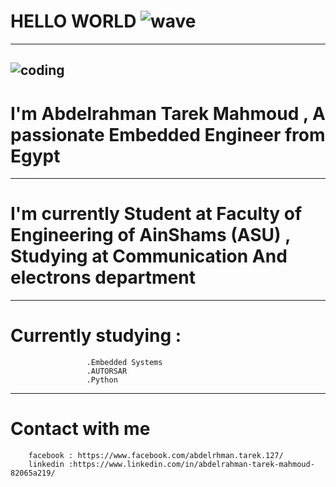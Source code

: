 # HELLO WORLD ![wave](https://user-images.githubusercontent.com/85140058/155940087-a00f607e-c1b1-4edc-84ed-2d2a6c61869d.gif)

------------------------------------------------------------------------------------------------------------------------------
![coding](https://user-images.githubusercontent.com/85140058/155942895-fd0e610f-1342-4a06-b5a2-d1c42c45304b.gif)
------------------------------------------------------------------------------------------------------------------------------
# I'm Abdelrahman Tarek Mahmoud , A passionate Embedded Engineer from Egypt
------------------------------------------------------------------------------------------------------------------------------
# I'm currently Student at Faculty of Engineering of AinShams (ASU) , Studying at Communication And electrons department
------------------------------------------------------------------------------------------------------------------------------
 # Currently studying : 
                     .Embedded Systems
                     .AUTORSAR
                     .Python
------------------------------------------------------------------------------------------------------------------------------
# Contact with me 
        facebook : https://www.facebook.com/abdelrhman.tarek.127/
        linkedin :https://www.linkedin.com/in/abdelrahman-tarek-mahmoud-82065a219/
